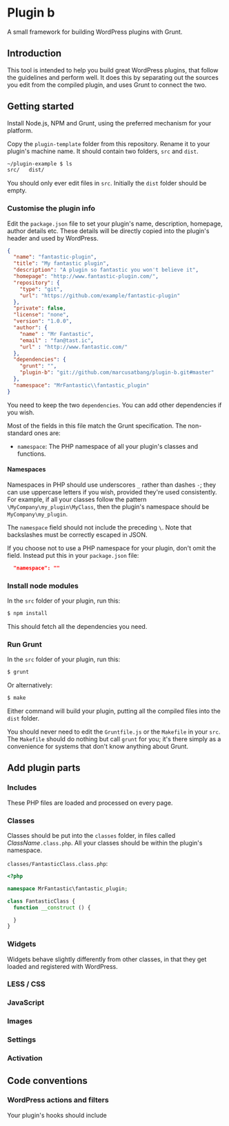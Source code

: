 # Plugin b

A small framework for building WordPress plugins with Grunt.

## Introduction

This tool is intended to help you build great WordPress plugins, that follow the guidelines and perform well.
It does this by separating out the sources you edit from the compiled plugin,
and uses Grunt to connect the two.

## Getting started

Install Node.js, NPM and Grunt, using the preferred mechanism for your platform.

Copy the `plugin-template` folder from this repository. Rename it to your plugin's machine name.
It should contain two folders, `src` and `dist`.

```sh
~/plugin-example $ ls
src/   dist/
```

You should only ever edit files in `src`. Initially the `dist` folder should be empty.

### Customise the plugin info

Edit the `package.json` file to set your plugin's name, description, homepage, author details etc.
These details will be directly copied into the plugin's header and used by WordPress.

```json
{
  "name": "fantastic-plugin",
  "title": "My fantastic plugin",
  "description": "A plugin so fantastic you won't believe it",
  "homepage": "http://www.fantastic-plugin.com/",
  "repository": {
    "type": "git",
    "url": "https://github.com/example/fantastic-plugin"
  },
  "private": false,
  "license": "none",
  "version": "1.0.0",
  "author": {
    "name" : "Mr Fantastic",
    "email" : "fan@tast.ic",
    "url" : "http://www.fantastic.com/"
  },
  "dependencies": {
    "grunt": "",
    "plugin-b": "git://github.com/marcusatbang/plugin-b.git#master"
  },
  "namespace": "MrFantastic\\fantastic_plugin"
}
```

You need to keep the two `dependencies`. You can add other dependencies if you wish.

Most of the fields in this file match the Grunt specification. The non-standard ones are:

 * `namespace`: The PHP namespace of all your plugin's classes and functions.

#### Namespaces

Namespaces in PHP should use underscores `_` rather than dashes `-`;
they can use uppercase letters if you wish, provided they're used consistently.
For example, if all your classes follow the pattern `\MyCompany\my_plugin\MyClass`, 
then the plugin's namespace should be `MyCompany\my_plugin`.

The `namespace` field should not include the preceding `\`.
Note that backslashes must be correctly escaped in JSON.

If you choose not to use a PHP namespace for your plugin, don't omit the field.
Instead put this in your `package.json` file:

```json
  "namespace": ""
```

### Install node modules

In the `src` folder of your plugin, run this:

```sh
$ npm install
```

This should fetch all the dependencies you need.

### Run Grunt

In the `src` folder of your plugin, run this:

```sh
$ grunt
```

Or alternatively:

```sh
$ make
```

Either command will build your plugin, putting all the compiled files into the `dist` folder.

You should never need to edit the `Gruntfile.js` or the `Makefile` in your `src`. The `Makefile` should do nothing but call `grunt` for you; it's there simply as a convenience for systems that don't know anything about Grunt.


## Add plugin parts

### Includes

These PHP files are loaded and processed on every page.

### Classes

Classes should be put into the `classes` folder,
in files called _ClassName_`.class.php`.
All your classes should be within the plugin's namespace.

`classes/FantasticClass.class.php`:

```php
<?php

namespace MrFantastic\fantastic_plugin;

class FantasticClass {
  function __construct () {

  }
}
```

### Widgets

Widgets behave slightly differently from other classes, in that they get loaded and registered with WordPress.

### LESS / CSS

### JavaScript

### Images

### Settings

### Activation


## Code conventions



### WordPress actions and filters

Your plugin's hooks should include
